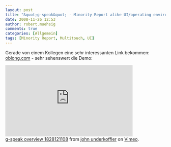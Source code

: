 ```yaml
---
layout: post
title: "&quot;g-speak&quot; - Minority Report alike UI/operating environment"
date: 2008-11-26 12:53
author: robert.muehsig
comments: true
categories: [Allgemein]
tags: [Minority Report, Multitouch, UI]
---
```

<p>Gerade von einem Kollegen eine sehr interessanten Link bekommen: <a target="_blank" href="http://oblong.com/">oblong.com</a> - sehr sehenswert die Demo:</p>  <p><embed height="225" type="application/x-shockwave-flash" width="400" src="http://vimeo.com/moogaloop.swf?clip_id=2229299&amp;server=vimeo.com&amp;show_title=1&amp;show_byline=1&amp;show_portrait=0&amp;color=&amp;fullscreen=1" allowscriptaccess="always" allowfullscreen="true" />    <br /><a href="http://vimeo.com/2229299">g-speak overview 1828121108</a> from <a href="http://vimeo.com/user922585">john underkoffler</a> on <a href="http://vimeo.com">Vimeo</a>. </p>
